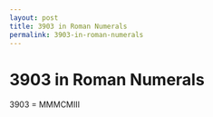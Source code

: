 ```yaml
---
layout: post
title: 3903 in Roman Numerals
permalink: 3903-in-roman-numerals
---
```


# 3903 in Roman Numerals

3903 = MMMCMIII
